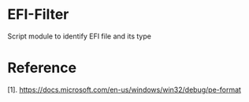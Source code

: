 # EFI-Filter
Script module to identify EFI file and its type



# Reference
[1]. https://docs.microsoft.com/en-us/windows/win32/debug/pe-format

